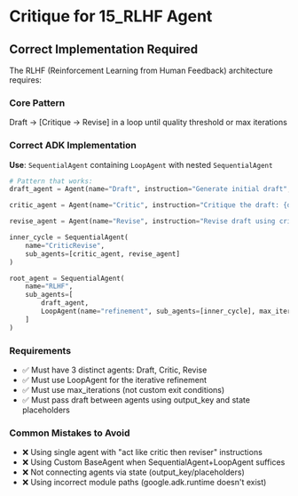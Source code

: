 # Critique for 15_RLHF Agent

## Correct Implementation Required

The RLHF (Reinforcement Learning from Human Feedback) architecture requires:

### Core Pattern
Draft → [Critique → Revise] in a loop until quality threshold or max iterations

### Correct ADK Implementation

**Use**: `SequentialAgent` containing `LoopAgent` with nested `SequentialAgent`

```python
# Pattern that works:
draft_agent = Agent(name="Draft", instruction="Generate initial draft", output_key="draft")

critic_agent = Agent(name="Critic", instruction="Critique the draft: {draft}", output_key="critique")

revise_agent = Agent(name="Revise", instruction="Revise draft using critique", output_key="draft")

inner_cycle = SequentialAgent(
    name="CriticRevise",
    sub_agents=[critic_agent, revise_agent]
)

root_agent = SequentialAgent(
    name="RLHF",
    sub_agents=[
        draft_agent,
        LoopAgent(name="refinement", sub_agents=[inner_cycle], max_iterations=3)
    ]
)
```

### Requirements
- ✅ Must have 3 distinct agents: Draft, Critic, Revise
- ✅ Must use LoopAgent for the iterative refinement
- ✅ Must use max_iterations (not custom exit conditions)
- ✅ Must pass draft between agents using output_key and state placeholders

### Common Mistakes to Avoid
- ❌ Using single agent with "act like critic then reviser" instructions
- ❌ Using Custom BaseAgent when SequentialAgent+LoopAgent suffices
- ❌ Not connecting agents via state (output_key/placeholders)
- ❌ Using incorrect module paths (google.adk.runtime doesn't exist)
